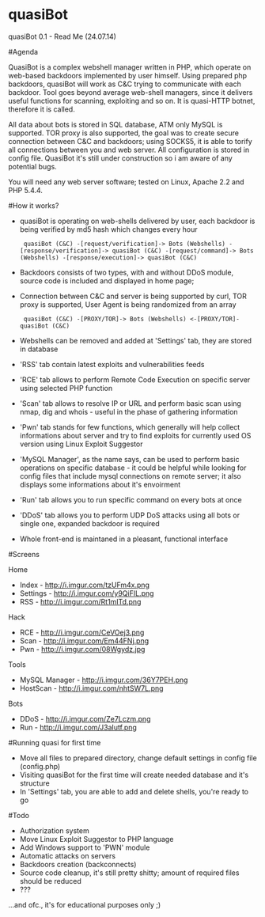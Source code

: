 quasiBot
========

quasiBot 0.1 - Read Me (24.07.14)

#Agenda

QuasiBot is a complex webshell manager written in PHP, which operate on web-based backdoors implemented by user himself. Using prepared php backdoors, quasiBot will work as C&C trying to communicate with each backdoor. Tool goes beyond average web-shell managers, since it delivers useful functions for scanning, exploiting and so on. It is quasi-HTTP botnet, therefore it is called. 

All data about bots is stored in SQL database, ATM only MySQL is supported. TOR proxy is also supported, the goal was to create secure connection between C&C and backdoors; using SOCKS5, it is able to torify all connections between you and web server. All configuration is stored in config file. QuasiBot it's still under construction so i am aware of any potential bugs.

You will need any web server software; tested on Linux, Apache 2.2 and PHP 5.4.4.


#How it works?

 - quasiBot is operating on web-shells delivered by user, each backdoor is being verified by md5 hash which changes every hour

		quasiBot (C&C) -[request/verification]-> Bots (Webshells) -[response/verification]-> quasiBot (C&C) -[request/command]-> Bots (Webshells) -[response/execution]-> quasiBot (C&C)				

 - Backdoors consists of two types, with and without DDoS module, source code is included and displayed in home page; 
 - Connection between C&C and server is being supported by curl, TOR proxy is supported, User Agent is being randomized from an array

 		quasiBot (C&C) -[PROXY/TOR]-> Bots (Webshells) <-[PROXY/TOR]- quasiBot (C&C)

 - Webshells can be removed and added at 'Settings' tab, they are stored in database
 - 'RSS' tab contain latest exploits and vulnerabilities feeds
 - 'RCE' tab allows to perform Remote Code Execution on specific server using selected PHP function
 - 'Scan' tab allows to resolve IP or URL and perform basic scan using nmap, dig and whois - useful in the phase of gathering information
 - 'Pwn' tab stands for few functions, which generally will help collect informations about server and try to find exploits for currently used OS version using Linux Exploit Suggestor
 - 'MySQL Manager', as the name says, can be used to perform basic operations on specific database - it could be helpful while looking for config files that include mysql connections on remote server; it also displays some informations about it's envoirment
 - 'Run' tab allows you to run specific command on every bots at once
 - 'DDoS' tab allows you to perform UDP DoS attacks using all bots or single one, expanded backdoor is required
 - Whole front-end is maintaned in a pleasant, functional interface


#Screens

Home
 - Index - http://i.imgur.com/tzUFm4x.png
 - Settings - http://i.imgur.com/y9QiFIL.png
 - RSS - http://i.imgur.com/Rt1mITd.png 

Hack
 - RCE - http://i.imgur.com/CeVOej3.png
 - Scan - http://i.imgur.com/Em44FNj.png
 - Pwn - http://i.imgur.com/08Wgydz.jpg

Tools
 - MySQL Manager - http://i.imgur.com/36Y7PEH.png
 - HostScan - http://i.imgur.com/nhtSW7L.png

Bots
 - DDoS - http://i.imgur.com/Ze7Lczm.png
 - Run - http://i.imgur.com/J3aIutf.png


#Running quasi for first time

 - Move all files to prepared directory, change default settings in config file (config.php)
 - Visiting quasiBot for the first time will create needed database and it's structure
 - In 'Settings' tab, you are able to add and delete shells, you're ready to go


#Todo

 - Authorization system
 - Move Linux Exploit Suggestor to PHP language
 - Add Windows support to 'PWN' module
 - Automatic attacks on servers
 - Backdoors creation (backconnects)
 - Source code cleanup, it's still pretty shitty; amount of required files should be reduced
 - ???

...and ofc., it's for educational purposes only ;)
